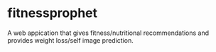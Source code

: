 # fitnessprophet
A web appication that gives fitness/nutritional recommendations and provides weight loss/self image prediction.
